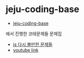 # jeju-coding-base

<!-- START doctoc generated TOC please keep comment here to allow auto update -->
<!-- DON'T EDIT THIS SECTION, INSTEAD RE-RUN doctoc TO UPDATE -->

- [jeju-coding-base](#jeju-coding-base)

<!-- END doctoc generated TOC please keep comment here to allow auto update -->

에서 진행한 코테문제들 문제집

- [js 다시 볼만한 문제들](https://github.com/paullabkorea/programmersLv0/blob/main/javascript_%EB%8B%A4%EC%8B%9C_%EB%B3%BC%EB%A7%8C%ED%95%9C_%EB%AC%B8%EC%A0%9C.md)
- [youtube link](https://www.youtube.com/playlist?list=PLkfUwwo13dlWZxOdbvMhkzhAowaiEjuGS)
